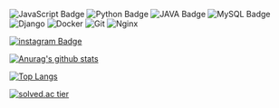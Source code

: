 
![JavaScript Badge](https://img.shields.io/badge/javascript-F7DF1E?style=for-the-badge&logo=javascript&logoColor=black)
![Python Badge](https://img.shields.io/badge/Python-E4405F?style=for-the-badge&logo=Python&logoColor=white&link=)
![JAVA Badge](https://img.shields.io/badge/JAVA-blue?style=for-the-badge&logo=JAVA&logoColor=white&link=)
![MySQL Badge](https://img.shields.io/badge/MySQL-black?style=for-the-badge&logo=MySQL&logoColor=white&link=)
![Django](https://img.shields.io/badge/Django-green?style=for-the-badge&logo=Django&logoColor=white&link=)
![Docker](https://img.shields.io/badge/Docker-sky?style=for-the-badge&logo=Docker&logoColor=white&link=)
![Git](https://img.shields.io/badge/Git-purple?style=for-the-badge&logo=Git&logoColor=white&link=)
![Nginx](https://img.shields.io/badge/Nginx-yellow?style=flat-square&logo=Nginx&logoColor=white&link=)

[![instagram Badge](https://img.shields.io/badge/instagram-d14836?style=flat-square&logo=instagram&logoColor=white&link=)](https://www.instagram.com/muldae.ms/)

[![Anurag's github stats](https://github-readme-stats.vercel.app/api?username=lunchRamen)](https://github.com/anuraghazra/github-readme-stats)

[![Top Langs](https://github-readme-stats.vercel.app/api/top-langs/?username=lunchRamen&layout=compact)](https://github.com/lunchRamen)

[![solved.ac tier](http://mazassumnida.wtf/api/v2/generate_badge?boj=bloom6561)](https://solved.ac/bloom6561)


<!--
**lunchRamen/lunchRamen** is a ✨ _special_ ✨ repository because its `README.md` (this file) appears on your GitHub profile.

Here are some ideas to get you started:

- 🔭 I’m currently working on ...
- 🌱 I’m currently learning ...
- 👯 I’m looking to collaborate on ...
- 🤔 I’m looking for help with ...
- 💬 Ask me about ...
- 📫 How to reach me: ...
- 😄 Pronouns: ...
- ⚡ Fun fact: ...
-->
